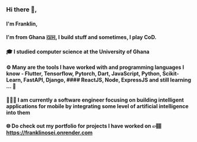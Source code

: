 ### Hi there 👋,
#### I'm Franklin, 
#### I'm from Ghana 🇬🇭, I build stuff and sometimes, I play CoD.


#### 🎓 I studied computer science at the University of Ghana

#### ⚙️ Many are the tools I have worked with and programming languages I know - Flutter, Tensorflow, Pytorch, Dart, JavaScript, Python, Scikit-Learn, FastAPI, Django, ####    ReactJS, Node, ExpressJS and still learning ... 🙂

#### 👷🏽‍♂️ I am currently a software engineer focusing on building intelligent applications for mobile by integrating some level of artificial intelligence into them


#### 🌐 Do check out my portfolio for projects I have worked on 👉🏽 https://franklinosei.onrender.com


<!--
**franklinosei/franklinosei** is a ✨ _special_ ✨ repository because its `README.md` (this file) appears on your GitHub profile.

Here are some ideas to get you started:

- 🔭 I’m currently working on ...
- 🌱 I’m currently learning ...
- 👯 I’m looking to collaborate on ...
- 🤔 I’m looking for help with ...
- 💬 Ask me about ...
- 📫 How to reach me: ...
- 😄 Pronouns: ...
- ⚡ Fun fact: ...
-->
